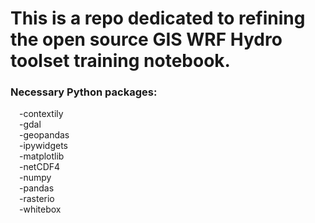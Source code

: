 # This is a repo dedicated to refining the open source GIS WRF Hydro toolset training notebook. 
### Necessary Python packages:
&emsp;-contextily<br>
&emsp;-gdal<br>
&emsp;-geopandas<br>
&emsp;-ipywidgets<br>
&emsp;-matplotlib<br>
&emsp;-netCDF4<br>
&emsp;-numpy<br>
&emsp;-pandas<br>
&emsp;-rasterio<br>
&emsp;-whitebox<br>
